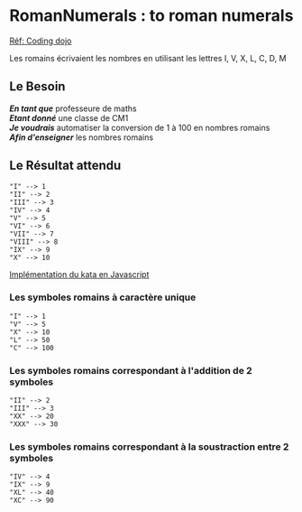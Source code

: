 # RomanNumerals : to roman numerals
[Réf: Coding dojo](https://codingdojo.org/kata/RomanNumerals/)

Les romains écrivaient les nombres en utilisant les lettres
I, V, X, L, C, D, M

## Le Besoin
***En tant que*** professeure de maths \
***Etant donné*** une classe de CM1 \
***Je voudrais*** automatiser la conversion de 1 à 100 en nombres romains \
***Afin d'enseigner*** les nombres romains

## Le Résultat attendu
```
"I" --> 1  
"II" --> 2  
"III" --> 3  
"IV" --> 4  
"V" --> 5  
"VI" --> 6  
"VII" --> 7  
"VIII" --> 8  
"IX" --> 9  
"X" --> 10 
```

[Implémentation du kata en Javascript](http://www.novaroma.org/via_romana/numbers.html)

### Les symboles romains à caractère unique
```
"I" --> 1 
"V" --> 5 
"X" --> 10
"L" --> 50
"C" --> 100
```

### Les symboles romains correspondant à l'addition de 2 symboles
```
"II" --> 2 
"III" --> 3 
"XX" --> 20
"XXX" --> 30
```


### Les symboles romains correspondant à la soustraction entre 2 symboles
```
"IV" --> 4
"IX" --> 9
"XL" --> 40
"XC" --> 90
```
